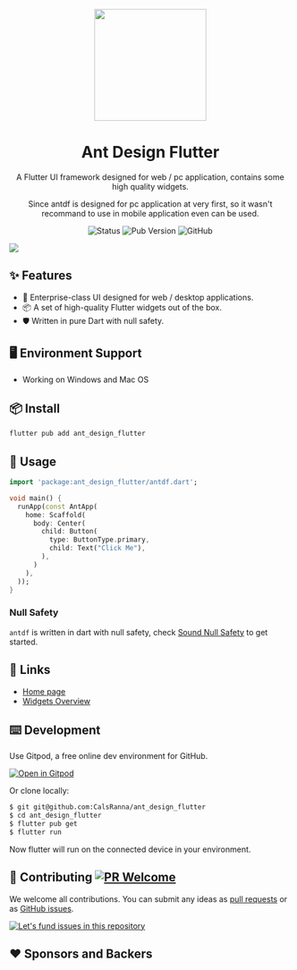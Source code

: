 <p align="center">
  <a href="https://doc.antdf.xyz">
    <img width="200" src="https://gw.alipayobjects.com/zos/rmsportal/KDpgvguMpGfqaHPjicRK.svg">
  </a>
</p>

<h1 align="center">Ant Design Flutter</h1>

<div align="center">

A Flutter UI framework designed for web / pc application, contains some high quality widgets.

Since antdf is designed for pc application at very first, so it wasn't recommand to use in mobile application even can be used.

![Status](https://img.shields.io/badge/STATUS-WIP-orange?style=for-the-badge&color=blue) ![Pub Version](https://img.shields.io/pub/v/ant_design_flutter?style=for-the-badge) ![GitHub](https://img.shields.io/github/license/CalsRanna/ant_design_flutter?style=for-the-badge)

</div>

[![](https://gw.alipayobjects.com/mdn/rms_08e378/afts/img/A*Yl83RJhUE7kAAAAAAAAAAABkARQnAQ)](https://doc.antdf.xyz)

## ✨ Features

- 🌈 Enterprise-class UI designed for web / desktop applications.
- 📦 A set of high-quality Flutter widgets out of the box.
- 🛡 Written in pure Dart with null safety.

## 🖥 Environment Support

- Working on Windows and Mac OS

## 📦 Install

```bash
flutter pub add ant_design_flutter
```

## 🔨 Usage

```dart
import 'package:ant_design_flutter/antdf.dart';

void main() {
  runApp(const AntApp(
    home: Scaffold(
      body: Center(
        child: Button(
          type: ButtonType.primary,
          child: Text("Click Me"),
        ),
      )
    ),
  ));
}
```

### Null Safety

`antdf` is written in dart with null safety, check [Sound Null Safety](https://flutter.cn/posts/announcing-dart-2-12#%E5%81%A5%E5%85%A8%E7%9A%84%E7%A9%BA%E5%AE%89%E5%85%A8) to get started.

## 🔗 Links

- [Home page](https://doc.antdf.xyz)
- [Widgets Overview](https://doc.antdf.xyz/#/overview)

## ⌨️ Development

Use Gitpod, a free online dev environment for GitHub.

[![Open in Gitpod](https://gitpod.io/button/open-in-gitpod.svg)](https://gitpod.io/#https://github.com/CalsRanna/ant_design_flutter)

Or clone locally:

```bash
$ git git@github.com:CalsRanna/ant_design_flutter
$ cd ant_design_flutter
$ flutter pub get
$ flutter run
```

Now flutter will run on the connected device in your environment.

## 🤝 Contributing [![PR Welcome](https://img.shields.io/badge/PR-WELCOME-brightgreen.svg?style=flat-square)](https://github.com/CalsRanna/ant_design_flutter/pulls)

We welcome all contributions. You can submit any ideas as [pull requests](https://github.com/CalsRanna/ant_design_flutter/pulls) or as [GitHub issues](https://github.com/CalsRanna/ant_design_flutter/issues).

[![Let's fund issues in this repository](https://issuehunt.io/static/embed/issuehunt-button-v1.svg)](https://issuehunt.io/r/CalsRanna/ant_design_flutter)

## ❤️ Sponsors and Backers
